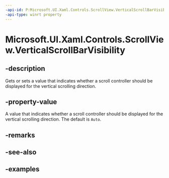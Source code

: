 ```yaml
---
-api-id: P:Microsoft.UI.Xaml.Controls.ScrollView.VerticalScrollBarVisibility
-api-type: winrt property
---
```


# Microsoft.UI.Xaml.Controls.ScrollView.VerticalScrollBarVisibility

<!--
public Microsoft.UI.Xaml.Controls.ScrollingScrollBarVisibility VerticalScrollBarVisibility { get; set; }
-->

## -description

Gets or sets a value that indicates whether a scroll controller should be displayed for the vertical scrolling direction.

## -property-value

A value that indicates whether a scroll controller should be displayed for the vertical scrolling direction. The default is `Auto`.

## -remarks

## -see-also

## -examples
